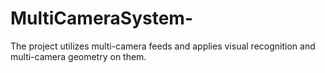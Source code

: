 # MultiCameraSystem-
The project utilizes multi-camera feeds and applies visual recognition and multi-camera geometry on them. 
